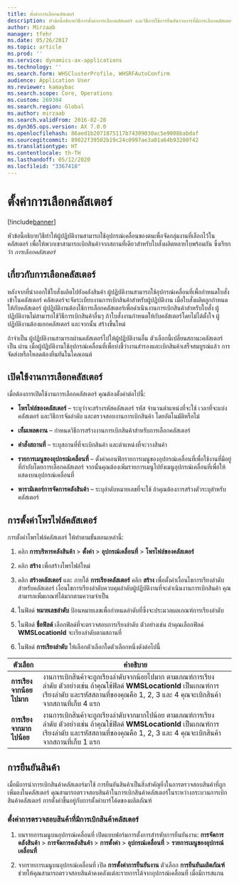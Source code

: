 ```yaml
---
title: ตั้งค่าการเลือกคลัสเตอร์
description: หัวข้อนี้อธิบายวิธีการตั้งค่าการเลือกคลัสเตอร์ และวิธีการใช้การยืนยันรายการที่มีการเลือกคลัสเตอร์
author: Mirzaab
manager: tfehr
ms.date: 05/26/2017
ms.topic: article
ms.prod: ''
ms.service: dynamics-ax-applications
ms.technology: ''
ms.search.form: WHSClusterProfile, WHSRFAutoConfirm
audience: Application User
ms.reviewer: kamaybac
ms.search.scope: Core, Operations
ms.custom: 269384
ms.search.region: Global
ms.author: mirzaab
ms.search.validFrom: 2016-02-28
ms.dyn365.ops.version: AX 7.0.0
ms.openlocfilehash: 86aed1b2071875117b74309030ac5e9008babdaf
ms.sourcegitcommit: 89022f39502b19c24c0997ae3a01a64b93280f42
ms.translationtype: HT
ms.contentlocale: th-TH
ms.lasthandoff: 05/12/2020
ms.locfileid: "3367418"
---
```

# <a name="set-up-cluster-picking"></a>ตั้งค่าการเลือกคลัสเตอร์

[!include[banner](../includes/banner.md)]

หัวข้อนี้อธิบายวิธีทำให้ผู้ปฏิบัติงานสามารถใช้อุปกรณ์เคลื่อนของตนเพื่อจัดกลุ่มงานที่เลือกไว้ในคลัสเตอร์ เพื่อให้พวกเขาสามารถเบิกสินค้าจากสถานที่เดียวสำหรับใบสั่งผลิตหลายใบพร้อมกัน  ซึ่งเรียกว่า *การเลือกคลัสเตอร์*

## <a name="about-cluster-picking"></a>เกี่ยวกับการเลือกคลัสเตอร์

หลังจากที่นำออกใช้ใบสั่งผลิตไปยังคลังสินค้า ผู้ปฏิบัติงานสามารถใช้อุปกรณ์เคลื่อนที่เพื่อกำหนดใบสั่งเข้าในคลัสเตอร์  คลัสเตอร์จะจัดระเบียบงานการเบิกสินค้าสำหรับผู้ปฏิบัติงาน  เมื่อใบสั่งผลิตถูกกำหนดให้กับคลัสเตอร์ ผู้ปฏิบัติงานต้องใช้การเลือกคลัสเตอร์เพื่อดำเนินงานการเบิกสินค้าสำหรับใบสั่ง  ผู้ปฏิบัติงานไม่สามารถใช้วิธีการเบิกสินค้าอื่นๆ  ถ้าใบสั่งงานกำหนดให้กับคลัสเตอร์โดยไม่ได้ตั้งใจ  ผู้ปฏิบัติงานต้องแยกคลัสเตอร์ และจากนั้น สร้างขึ้นใหม่

ถ้าจำเป็น ผู้ปฏิบัติงานสามารถผ่านคลัสเตอร์ไปให้ผู้ปฏิบัติงานอื่น  ตัวเลือกนี้เปลี่ยนสถานะคลัสเตอร์เป็น ผ่าน  เมื่อผู้ปฏิบัติงานใช้อุปกรณ์เคลื่อนที่เพื่อบ่งชี้ว่างานสำรองและเบิกสินค้าเสร็จสมบูรณ์แล้ว การจัดส่งหรือโหลดต้องยืนยันในไคลเอนต์

## <a name="enable-cluster-picking"></a>เปิดใช้งานการเลือกคลัสเตอร์

เมื่อต้องการเปิดใช้งานการเลือกคลัสเตอร์ คุณต้องตั้งค่าต่อไปนี้:

- **โพรไฟล์ของคลัสเตอร์** – ระบุว่าจะสร้างรหัสคลัสเตอร์ รหัส จำนวนตำแหน่งที่จะใช้ เวลาที่จะแบ่งคลัสเตอร์ และวิธีการจัดลำดับ และตรวจสอบงานการเบิกสินค้า โดยอัตโนมัติหรือไม่

- **เท็มเพลตงาน** – กำหนดวิธีการสร้างงานการเบิกสินค้าสำหรับการเลือกคลัสเตอร์

- **คำสั่งสถานที่** – ระบุสถานที่ที่จะเบิกสินค้า และตำแหน่งที่จะวางสินค้า

- **รายการเมนูของอุปกรณ์เคลื่อนที่** – ตั้งค่าคอนฟิกรายการเมนูของอุปกรณ์เคลื่อนที่เพื่อใช้งานที่มีอยู่ ที่กำกับโดยการเลือกคลัสเตอร์ จากนั้นคุณต้องเพิ่มรายการเมนูไปยังเมนูอุปกรณ์เคลื่อนที่เพื่อให้แสดงบนอุปกรณ์เคลื่อนที่

- **พารามิเตอร์การจัดการคลังสินค้า** – ระบุลำดับหมายเลขที่จะใช้ ถ้าคุณต้องการสร้างตัวระบุสำหรับคลัสเตอร์

## <a name="set-up-a-cluster-profile"></a>การตั้งค่าโพรไฟล์คลัสเตอร์

การตั้งค่าโพรไฟล์คลัสเตอร์ ให้ทำตามขั้นตอนเหล่านี้:

1. คลิก **การบริหารคลังสินค้า** \> **ตั้งค่า** \> **อุปกรณ์เคลื่อนที่** \>  **โพรไฟล์ของคลัสเตอร์**

1. คลิก **สร้าง** เพื่อสร้างโพรไฟล์ใหม่

1. คลิก **สร้างคลัสเตอร์** และ ภายใต้ **การเรียงคลัสเตอร์** คลิก **สร้าง** เพื่อตั้งค่าเงื่อนไขการเรียงลำดับสำหรับคลัสเตอร์ เงื่อนไขการเรียงลำดับควบคุมลำดับผู้ปฏิบัติงานที่จะดำเนินงานการเบิกสินค้า  คุณสามารถเพิ่มเกณฑ์ได้มากตามความจำเป็น

1. ในฟิลด์ **หมายเลขลำดับ** ป้อนหมายเลขเพื่อกำหนดลำดับที่ซึ่งจะประมวลผลเกณฑ์การเรียงลำดับ

1. ในฟิลด์ **ชื่อฟิลด์** เลือกฟิลด์ที่จะตรวจสอบการเรียงลำดับ ตัวอย่างเช่น ถ้าคุณเลือกฟิลด์ **WMSLocationId** จะเรียงลำดับตามสถานที่ 

1. ในฟิลด์ **การเรียงลำดับ** ให้เลือกตัวเลือกใดตัวเลือกหนึ่งดังต่อไปนี้

| **ตัวเลือก**     | **คำอธิบาย**                                                                                                                                                                                                                    |
|----------------|------------------------------------------------------------------------------------------------------------------------------------------------------------------------------------------------------------------------------------|
| **การเรียงจากน้อยไปมาก**  | งานการเบิกสินค้าจะถูกเรียงลำดับจากน้อยไปมาก ตามเกณฑ์การเรียงลำดับ ตัวอย่างเช่น ถ้าคุณใช้ฟิลด์ **WMSLocationId** เป็นเกณฑ์การเรียงลำดับ และรหัสสถานที่ของคุณคือ 1, 2, 3 และ 4 คุณจะเบิกสินค้าจากสถานที่เก็บ 4 แรก |
| **การเรียงจากมากไปน้อย** | งานการเบิกสินค้าจะถูกเรียงลำดับจากมากไปน้อย ตามเกณฑ์การเรียงลำดับ ตัวอย่างเช่น ถ้าคุณใช้ฟิลด์ **WMSLocationId** เป็นเกณฑ์การเรียงลำดับ และรหัสสถานที่ของคุณคือ 1, 2, 3 และ 4 คุณจะเบิกสินค้าจากสถานที่เก็บ 1 แรก |

## <a name="item-confirmation"></a>การยืนยันสินค้า

เมื่อมีการนำการเบิกสินค้าคลัสเตอร์มาใช้ การยืนยันสินค้าเป็นสิ่งสำคัญยิ่งในการตรวจสอบสินค้าที่ถูกเพิ่มลงในคลัสเตอร์ คุณสามารถตรวจสอบสินค้าในการเบิกสินค้าคลัสเตอร์ในระหว่างกระบวนการเบิกสินค้าคลัสเตอร์ การตั้งค่าขึ้นอยู่กับการตั้งค่าบาร์โค้ดของผลิตภัณฑ์

### <a name="set-up-item-verification-with-cluster-picking"></a>ตั้งค่าการตรวจสอบสินค้าที่มีการเบิกสินค้าคลัสเตอร์

1. บนรายการเมนูบนอุปกรณ์เคลื่อนที่ เปิดแบบฟอร์มการตั้งการสำรหับการยืนยันงาน: **การจัดการคลังสินค้า** \> **การจัดการคลังสินค้า** \> **การตั้งค่า** \>  **อุปกรณ์เคลื่อนที่** \> **รายการเมนูของอุปกรณ์เคลื่อนที่**

1. จากรายการเมนูบนอุปกรณ์เคลื่อนที่ เปิด **การตั้งค่าการยืนยันงาน** ตัวเลือก **การยืนยันผลิตภัณฑ์** ช่วยให้คุณสามารถตรวจสอบสินค้าคงคลังแต่ละรายการได้จากอุปกรณ์เคลื่อนที่ เมื่อมีการสแกน
